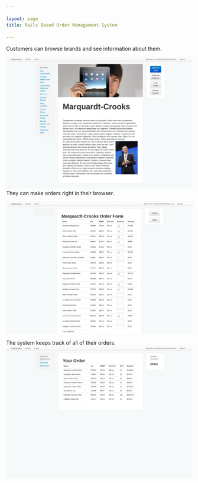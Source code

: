```yaml
---

layout: page 
title: Rails Based Order Management System

---
```

Customers can browse brands and see information about them.

![](/assets/pages/brand_page.png)
They can make orders right in their browser.

![](/assets/pages/brand_order.png)

The system keeps track of all of their orders.
![](/assets/pages/orders.png)
